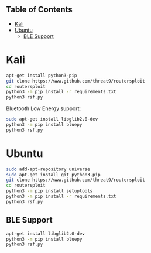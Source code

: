 ## Table of Contents

- [Kali](#kali)
- [Ubuntu](#ubuntu)
  - [BLE Support](#BLE\Support)

# Kali
```bash
apt-get install python3-pip
git clone https://www.github.com/threat9/routersploit
cd routersploit
python3 -m pip install -r requirements.txt
python3 rsf.py
```
Bluetooth Low Energy support:

```bash 
sudo apt-get install libglib2.0-dev
python3 -m pip install bluepy
python3 rsf.py
```

# Ubuntu
```bash
sudo add-apt-repository universe
sudo apt-get install git python3-pip
git clone https://www.github.com/threat9/routersploit
cd routersploit
python3 -m pip install setuptools
python3 -m pip install -r requirements.txt
python3 rsf.py
```
## BLE Support
```bash
apt-get install libglib2.0-dev
python3 -m pip install bluepy
python3 rsf.py
```